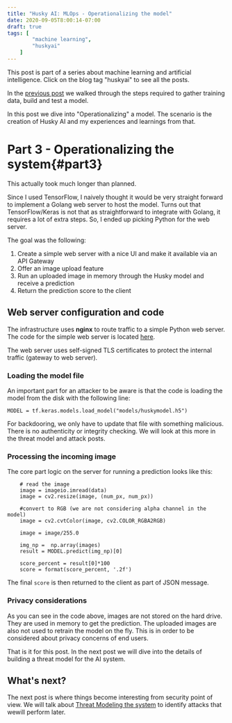 ```yaml
---
title: "Husky AI: MLOps - Operationalizing the model"
date: 2020-09-05T8:00:14-07:00
draft: true
tags: [
        "machine learning",
        "huskyai"
    ]
---
```


This post is part of a series about machine learning and artificial intelligence. Click on the blog tag "huskyai" to see all the posts.

In the [previous post](/blog/posts/2020/husky-ai-building-the-machine-learning-model/) we walked through the steps required to gather training data, build and test a model.

In this post we dive into "Operationalizing" a model. The scenario is the creation of Husky AI and my experiences and learnings from that.


# Part 3 - Operationalizing the system{#part3}

This actually took much longer than planned. 

Since I used TensorFlow, I naively thought it would be very straight forward to implement a Golang web server to host the model. Turns out that TensorFlow/Keras is not that as straightforward to integrate with Golang, it requires a lot of extra steps. So, I ended up picking Python for the web server.

The goal was the following:

1. Create a simple web server with a nice UI and make it available via an API Gateway
2. Offer an image upload feature
3. Run an uploaded image in memory through the Husky model and receive a prediction
4. Return the prediction score to the client

## Web server configuration and code

The infrastructure uses **nginx** to route traffic to a simple Python web server. The code for the simple web server is located [here](https://github.com/wunderwuzzi23/ai/blob/master/huskyai/huskyai.py).

The web server uses self-signed TLS certificates to protect the internal traffic (gateway to web server).

### Loading the model file 

An important part for an attacker to be aware is that the code is loading the model from the disk with the following line:

```
MODEL = tf.keras.models.load_model("models/huskymodel.h5")
```

For backdooring, we only have to update that file with something malicious. There is no authenticity or integrity checking. We will look at this more in the threat model and attack posts.

### Processing the incoming image

The core part logic on the server for running a prediction looks like this:

```
    # read the image
    image = imageio.imread(data)
    image = cv2.resize(image, (num_px, num_px))

    #convert to RGB (we are not considering alpha channel in the model)
    image = cv2.cvtColor(image, cv2.COLOR_RGBA2RGB)

    image = image/255.0   

    img_np =  np.array(images)
    result = MODEL.predict(img_np)[0]

    score_percent = result[0]*100
    score = format(score_percent, '.2f')
```

The final `score` is then returned to the client as part of JSON message.

### Privacy considerations

As you can see in the code above, images are not stored on the hard drive. They are used in memory to get the prediction. The uploaded images are also not used to retrain the model on the fly. This is in order to be considered about privacy concerns of end users.

That is it for this post. In the next post we will dive into the details of building a threat model for the AI system.


## What's next?

The next post is where things become interesting from security point of view. We will talk about [Threat Modeling the system](/blog/posts/2020/husky-ai-threat-modeling-machine-learning/) to identify attacks that wewill perform later.
